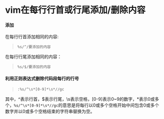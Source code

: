 # vim在每行行首或行尾添加/删除内容 
#### 添加
在每行行首添加相同的内容:  
>`%s/^/要添加的内容`  

在每行行尾添加相同的内容：  
>`%s/$/要添加的内容`  
#### 利用正则表达式删除代码段每行的行号
>`:%s/^\s*[0-9]*\s*//gc`  

其中，^表示行首，$表示行尾，\s表示空格，[0-9]表示0~9的数字，\*表示0或多个，`%s/^\s*[0-9]*\s*//gc`的意思是将每行以0或多个空格开始中间包含0或多个数字并以0或多个空格结束的字符串替换为空。
